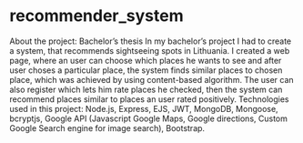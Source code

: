 # recommender_system
About the project:
Bachelor’s thesis
In my bachelor’s project I had to create a system, that recommends sightseeing spots in Lithuania. I created a web page, where an user can choose which places he wants to see and after user choses a particular place, the system finds similar places to chosen place, which was achieved by using content-based algorithm. The user can also register which lets him rate places he checked, then the system can recommend places similar to places an user rated positively.
Technologies used in this project:
Node.js, Express, EJS, JWT, MongoDB, Mongoose, bcryptjs, Google API (Javascript Google Maps, Google directions, Custom Google Search engine for image search), Bootstrap.
